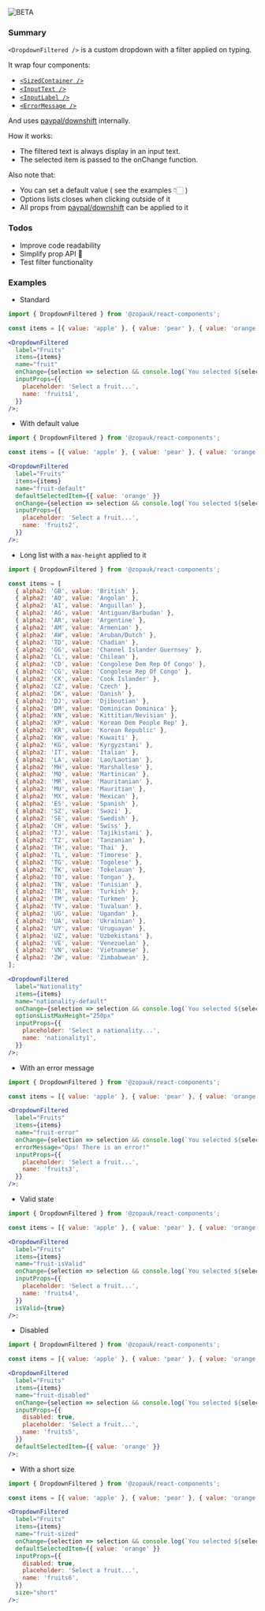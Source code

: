 ![BETA](https://img.shields.io/badge/BETA-0.0.4-yellow.svg)

### Summary

`<DropdownFiltered />` is a custom dropdown with a filter applied on typing.

It wrap four components:

- [`<SizedContainer />`](/#/Components/Layout/SizedContainer)
- [`<InputText />`](/#/Components/Atoms/InputText)
- [`<InputLabel />`](/#/Components/Atoms/InputLabel)
- [`<ErrorMessage />`](/#/Components/Atoms/ErrorMessage)

And uses [paypal/downshift](https://github.com/paypal/downshift) internally.

How it works:

- The filtered text is always display in an input text.
- The selected item is passed to the onChange function.

Also note that:

- You can set a default value ( see the examples 👇🏻 )
- Options lists closes when clicking outside of it
- All props from [paypal/downshift](https://github.com/paypal/downshift) can be applied to it

### Todos

- Improve code readability
- Simplify prop API 🤯
- Test filter functionality

### Examples

- Standard

```jsx
import { DropdownFiltered } from '@zopauk/react-components';

const items = [{ value: 'apple' }, { value: 'pear' }, { value: 'orange' }, { value: 'grape' }, { value: 'banana' }];

<DropdownFiltered
  label="Fruits"
  items={items}
  name="fruit"
  onChange={selection => selection && console.log(`You selected ${selection.value}`)}
  inputProps={{
    placeholder: 'Select a fruit...',
    name: 'fruits1',
  }}
/>;
```

- With default value

```jsx
import { DropdownFiltered } from '@zopauk/react-components';

const items = [{ value: 'apple' }, { value: 'pear' }, { value: 'orange' }, { value: 'grape' }, { value: 'banana' }];

<DropdownFiltered
  label="Fruits"
  items={items}
  name="fruit-default"
  defaultSelectedItem={{ value: 'orange' }}
  onChange={selection => selection && console.log(`You selected ${selection.value}`)}
  inputProps={{
    placeholder: 'Select a fruit...',
    name: 'fruits2',
  }}
/>;
```

- Long list with a `max-height` applied to it

```jsx
import { DropdownFiltered } from '@zopauk/react-components';

const items = [
  { alpha2: 'GB', value: 'British' },
  { alpha2: 'AO', value: 'Angolan' },
  { alpha2: 'AI', value: 'Anguillan' },
  { alpha2: 'AG', value: 'Antiguan/Barbudan' },
  { alpha2: 'AR', value: 'Argentine' },
  { alpha2: 'AM', value: 'Armenian' },
  { alpha2: 'AW', value: 'Aruban/Dutch' },
  { alpha2: 'TD', value: 'Chadian' },
  { alpha2: 'GG', value: 'Channel Islander Guernsey' },
  { alpha2: 'CL', value: 'Chilean' },
  { alpha2: 'CD', value: 'Congolese Dem Rep Of Congo' },
  { alpha2: 'CG', value: 'Congolese Rep Of Congo' },
  { alpha2: 'CK', value: 'Cook Islander' },
  { alpha2: 'CZ', value: 'Czech' },
  { alpha2: 'DK', value: 'Danish' },
  { alpha2: 'DJ', value: 'Djiboutian' },
  { alpha2: 'DM', value: 'Dominican Dominica' },
  { alpha2: 'KN', value: 'Kittitian/Nevisian' },
  { alpha2: 'KP', value: 'Korean Dem People Rep' },
  { alpha2: 'KR', value: 'Korean Republic' },
  { alpha2: 'KW', value: 'Kuwaiti' },
  { alpha2: 'KG', value: 'Kyrgyzstani' },
  { alpha2: 'IT', value: 'Italian' },
  { alpha2: 'LA', value: 'Lao/Laotian' },
  { alpha2: 'MH', value: 'Marshallese' },
  { alpha2: 'MQ', value: 'Martinican' },
  { alpha2: 'MR', value: 'Mauritanian' },
  { alpha2: 'MU', value: 'Mauritian' },
  { alpha2: 'MX', value: 'Mexican' },
  { alpha2: 'ES', value: 'Spanish' },
  { alpha2: 'SZ', value: 'Swazi' },
  { alpha2: 'SE', value: 'Swedish' },
  { alpha2: 'CH', value: 'Swiss' },
  { alpha2: 'TJ', value: 'Tajikistani' },
  { alpha2: 'TZ', value: 'Tanzanian' },
  { alpha2: 'TH', value: 'Thai' },
  { alpha2: 'TL', value: 'Timorese' },
  { alpha2: 'TG', value: 'Togolese' },
  { alpha2: 'TK', value: 'Tokelauan' },
  { alpha2: 'TO', value: 'Tongan' },
  { alpha2: 'TN', value: 'Tunisian' },
  { alpha2: 'TR', value: 'Turkish' },
  { alpha2: 'TM', value: 'Turkmen' },
  { alpha2: 'TV', value: 'Tuvaluan' },
  { alpha2: 'UG', value: 'Ugandan' },
  { alpha2: 'UA', value: 'Ukrainian' },
  { alpha2: 'UY', value: 'Uruguayan' },
  { alpha2: 'UZ', value: 'Uzbekistani' },
  { alpha2: 'VE', value: 'Venezuelan' },
  { alpha2: 'VN', value: 'Vietnamese' },
  { alpha2: 'ZW', value: 'Zimbabwean' },
];

<DropdownFiltered
  label="Nationality"
  items={items}
  name="nationality-default"
  onChange={selection => selection && console.log(`You selected ${selection.alpha2}`)}
  optionsListMaxHeight="250px"
  inputProps={{
    placeholder: 'Select a nationality...',
    name: 'nationality1',
  }}
/>;
```

- With an error message

```jsx
import { DropdownFiltered } from '@zopauk/react-components';

const items = [{ value: 'apple' }, { value: 'pear' }, { value: 'orange' }, { value: 'grape' }, { value: 'banana' }];

<DropdownFiltered
  label="Fruits"
  items={items}
  name="fruit-error"
  onChange={selection => selection && console.log(`You selected ${selection.value}`)}
  errorMessage="Ops! There is an error!"
  inputProps={{
    placeholder: 'Select a fruit...',
    name: 'fruits3',
  }}
/>;
```

- Valid state

```jsx
import { DropdownFiltered } from '@zopauk/react-components';

const items = [{ value: 'apple' }, { value: 'pear' }, { value: 'orange' }, { value: 'grape' }, { value: 'banana' }];

<DropdownFiltered
  label="Fruits"
  items={items}
  name="fruit-isValid"
  onChange={selection => selection && console.log(`You selected ${selection.value}`)}
  inputProps={{
    placeholder: 'Select a fruit...',
    name: 'fruits4',
  }}
  isValid={true}
/>;
```

- Disabled

```jsx
import { DropdownFiltered } from '@zopauk/react-components';

const items = [{ value: 'apple' }, { value: 'pear' }, { value: 'orange' }, { value: 'grape' }, { value: 'banana' }];

<DropdownFiltered
  label="Fruits"
  items={items}
  name="fruit-disabled"
  onChange={selection => selection && console.log(`You selected ${selection.value}`)}
  inputProps={{
    disabled: true,
    placeholder: 'Select a fruit...',
    name: 'fruits5',
  }}
  defaultSelectedItem={{ value: 'orange' }}
/>;
```

- With a short size

```jsx
import { DropdownFiltered } from '@zopauk/react-components';

const items = [{ value: 'apple' }, { value: 'pear' }, { value: 'orange' }, { value: 'grape' }, { value: 'banana' }];

<DropdownFiltered
  label="Fruits"
  items={items}
  name="fruit-sized"
  onChange={selection => selection && console.log(`You selected ${selection.value}`)}
  defaultSelectedItem={{ value: 'orange' }}
  inputProps={{
    disabled: true,
    placeholder: 'Select a fruit...',
    name: 'fruits6',
  }}
  size="short"
/>;
```
